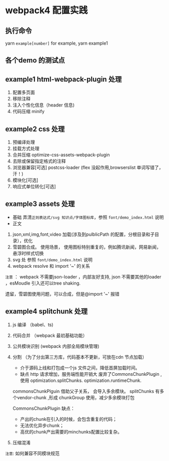 # webpack4 配置实践

## 执行命令

yarn `example[number]`   for example, yarn example1

## 各个demo 的测试点
## example1 html-webpack-plugin 处理

1. 配置多页面 
2. 移除注释
3. 注入个性化信息（header 信息)
4. 代码压缩 minify

## example2 css 处理

1. 预编译处理
2. 挂载方式处理
3. 合并压缩 optimize-css-assets-webpack-plugin
4. 去除或保留指定格式的注释
5. 浏览器兼容[可选]  postcss-loader (flex 没起作用,browserslist 单词写错了，汗！)
6. 模块化[可选] 
7. 响应式单位转化[可选] 

## example3 assets 处理
* 基础
弄清`正则表达式/svg 知识点/字体图标库`，参照 `font/demo_index.html` 说明
* 正文
1. json,xml,img,font,video 加载(涉及到pulblicPath 的配置，分根目录和子目录），优化 
2. 雪碧图合成。 使用场景， 使用图标特别重复的，例如腾讯新闻，网易新闻，悬浮时样式切换
3. svg 处 参照 `font/demo_index.html` 说明
4. webpack resolve 和 import '~' 的关系

`注意` ： webpack 不需要json-loader ，内部友好支持, json 不需要其他的loader ，esMoudle 引入还可以tree shaking.

遗留，雪碧图使用问题，可以合成，但是@import '~' 报错

## example4 splitchunk 处理

1. js 编译 （babel、ts)
2. 代码合并 （webpack 最初基础功能）
3. 公共模块识别 (webpack 内部全局模块管理)
4. 分割 （为了分出第三方库，代码基本不更新，可放在cdn 节点加载）
    - 介于源码上线和打包成一个js 文件之间，降低首屏加载时间。
    - 缺点
        http 请求增加，服务端性能开销大
    废弃了CommonsChunkPlugin ,使用 optimization.splitChunks. optimization.runtimeChunk.

    commonsChunkPlguin 借助父子关系， 会导入多余模块。 splitChunks 有多个vendor-chunk ,形成 chunkGroup 使用，减少多余模块打包

    CommonsChunkPlugin 缺点：

    -  产出的chunk在引入的时候，会包含重复的代码；
    -  无法优化异步chunk；
    -  高优的chunk产出需要的minchunks配置比较复杂。

5. 压缩混淆 


`注意`: 如何兼容不同模块规范
